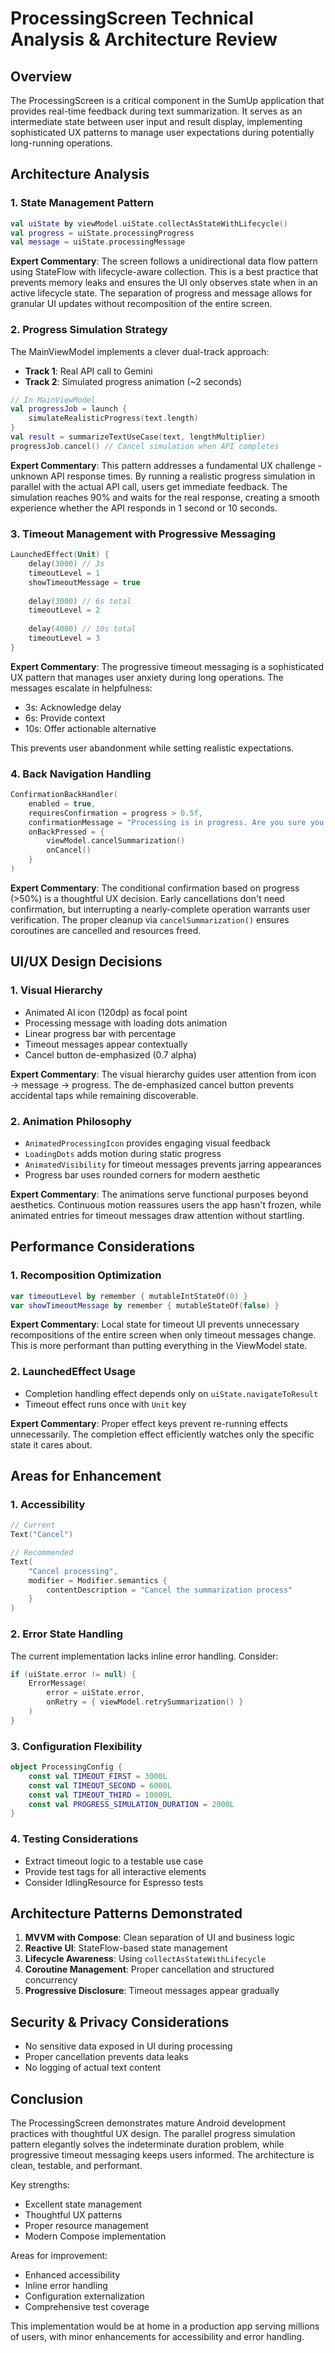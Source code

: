 # ProcessingScreen Technical Analysis & Architecture Review

## Overview
The ProcessingScreen is a critical component in the SumUp application that provides real-time feedback during text summarization. It serves as an intermediate state between user input and result display, implementing sophisticated UX patterns to manage user expectations during potentially long-running operations.

## Architecture Analysis

### 1. **State Management Pattern**
```kotlin
val uiState by viewModel.uiState.collectAsStateWithLifecycle()
val progress = uiState.processingProgress
val message = uiState.processingMessage
```

**Expert Commentary**: The screen follows a unidirectional data flow pattern using StateFlow with lifecycle-aware collection. This is a best practice that prevents memory leaks and ensures the UI only observes state when in an active lifecycle state. The separation of progress and message allows for granular UI updates without recomposition of the entire screen.

### 2. **Progress Simulation Strategy**

The MainViewModel implements a clever dual-track approach:
- **Track 1**: Real API call to Gemini
- **Track 2**: Simulated progress animation (~2 seconds)

```kotlin
// In MainViewModel
val progressJob = launch {
    simulateRealisticProgress(text.length)
}
val result = summarizeTextUseCase(text, lengthMultiplier)
progressJob.cancel() // Cancel simulation when API completes
```

**Expert Commentary**: This pattern addresses a fundamental UX challenge - unknown API response times. By running a realistic progress simulation in parallel with the actual API call, users get immediate feedback. The simulation reaches 90% and waits for the real response, creating a smooth experience whether the API responds in 1 second or 10 seconds.

### 3. **Timeout Management with Progressive Messaging**

```kotlin
LaunchedEffect(Unit) {
    delay(3000) // 3s
    timeoutLevel = 1
    showTimeoutMessage = true
    
    delay(3000) // 6s total
    timeoutLevel = 2
    
    delay(4000) // 10s total
    timeoutLevel = 3
}
```

**Expert Commentary**: The progressive timeout messaging is a sophisticated UX pattern that manages user anxiety during long operations. The messages escalate in helpfulness:
- 3s: Acknowledge delay
- 6s: Provide context
- 10s: Offer actionable alternative

This prevents user abandonment while setting realistic expectations.

### 4. **Back Navigation Handling**

```kotlin
ConfirmationBackHandler(
    enabled = true,
    requiresConfirmation = progress > 0.5f,
    confirmationMessage = "Processing is in progress. Are you sure you want to cancel?",
    onBackPressed = {
        viewModel.cancelSummarization()
        onCancel()
    }
)
```

**Expert Commentary**: The conditional confirmation based on progress (>50%) is a thoughtful UX decision. Early cancellations don't need confirmation, but interrupting a nearly-complete operation warrants user verification. The proper cleanup via `cancelSummarization()` ensures coroutines are cancelled and resources freed.

## UI/UX Design Decisions

### 1. **Visual Hierarchy**
- Animated AI icon (120dp) as focal point
- Processing message with loading dots animation
- Linear progress bar with percentage
- Timeout messages appear contextually
- Cancel button de-emphasized (0.7 alpha)

**Expert Commentary**: The visual hierarchy guides user attention from icon → message → progress. The de-emphasized cancel button prevents accidental taps while remaining discoverable.

### 2. **Animation Philosophy**
- `AnimatedProcessingIcon` provides engaging visual feedback
- `LoadingDots` adds motion during static progress
- `AnimatedVisibility` for timeout messages prevents jarring appearances
- Progress bar uses rounded corners for modern aesthetic

**Expert Commentary**: The animations serve functional purposes beyond aesthetics. Continuous motion reassures users the app hasn't frozen, while animated entries for timeout messages draw attention without startling.

## Performance Considerations

### 1. **Recomposition Optimization**
```kotlin
var timeoutLevel by remember { mutableIntStateOf(0) }
var showTimeoutMessage by remember { mutableStateOf(false) }
```

**Expert Commentary**: Local state for timeout UI prevents unnecessary recompositions of the entire screen when only timeout messages change. This is more performant than putting everything in the ViewModel state.

### 2. **LaunchedEffect Usage**
- Completion handling effect depends only on `uiState.navigateToResult`
- Timeout effect runs once with `Unit` key

**Expert Commentary**: Proper effect keys prevent re-running effects unnecessarily. The completion effect efficiently watches only the specific state it cares about.

## Areas for Enhancement

### 1. **Accessibility**
```kotlin
// Current
Text("Cancel")

// Recommended
Text(
    "Cancel processing",
    modifier = Modifier.semantics {
        contentDescription = "Cancel the summarization process"
    }
)
```

### 2. **Error State Handling**
The current implementation lacks inline error handling. Consider:
```kotlin
if (uiState.error != null) {
    ErrorMessage(
        error = uiState.error,
        onRetry = { viewModel.retrySummarization() }
    )
}
```

### 3. **Configuration Flexibility**
```kotlin
object ProcessingConfig {
    const val TIMEOUT_FIRST = 3000L
    const val TIMEOUT_SECOND = 6000L
    const val TIMEOUT_THIRD = 10000L
    const val PROGRESS_SIMULATION_DURATION = 2000L
}
```

### 4. **Testing Considerations**
- Extract timeout logic to a testable use case
- Provide test tags for all interactive elements
- Consider IdlingResource for Espresso tests

## Architecture Patterns Demonstrated

1. **MVVM with Compose**: Clean separation of UI and business logic
2. **Reactive UI**: StateFlow-based state management
3. **Lifecycle Awareness**: Using `collectAsStateWithLifecycle`
4. **Coroutine Management**: Proper cancellation and structured concurrency
5. **Progressive Disclosure**: Timeout messages appear gradually

## Security & Privacy Considerations

- No sensitive data exposed in UI during processing
- Proper cancellation prevents data leaks
- No logging of actual text content

## Conclusion

The ProcessingScreen demonstrates mature Android development practices with thoughtful UX design. The parallel progress simulation pattern elegantly solves the indeterminate duration problem, while progressive timeout messaging keeps users informed. The architecture is clean, testable, and performant.

Key strengths:
- Excellent state management
- Thoughtful UX patterns
- Proper resource management
- Modern Compose implementation

Areas for improvement:
- Enhanced accessibility
- Inline error handling
- Configuration externalization
- Comprehensive test coverage

This implementation would be at home in a production app serving millions of users, with minor enhancements for accessibility and error handling.